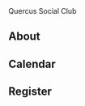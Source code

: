 <!DOCTYPE html>
<html lang="en">
  <head>
    <meta charset="utf-8">
    <meta name="viewport" content="width=device-width, initial-scale=1.0">
    <title>Quercus Social Club</title>
    <link href="styles.css" rel="stylesheet">
  </head>
  <body>
    <background-image:url(IMG_0004.jpg)
    <h1>Quercus Social Club</h1>
    <h2>About</h2>
    <h2>Calendar</h2>
    <h2>Register</h2>
  </body>


